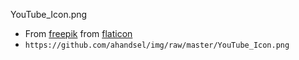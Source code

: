 

YouTube_Icon.png
* From [freepik](https://www.flaticon.com/authors/freepik) from [flaticon](http://flaticon.com/)
* `https://github.com/ahandsel/img/raw/master/YouTube_Icon.png`